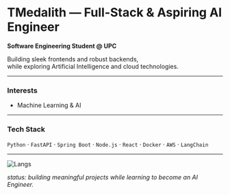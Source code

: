 # TMedalith — Full-Stack & Aspiring AI Engineer  
**Software Engineering Student @ UPC**  

Building sleek frontends and robust backends,  
while exploring Artificial Intelligence and cloud technologies.  

---

### Interests
- Machine Learning & AI  

---

### Tech Stack
`Python` · `FastAPI` · `Spring Boot` · `Node.js` · `React` · `Docker` · `AWS` · `LangChain`  

---

![Langs](https://github-readme-stats.vercel.app/api/top-langs/?username=TMedalith&layout=compact&hide_border=true&theme=tokyonight)  

_status: building meaningful projects while learning to become an AI Engineer._
